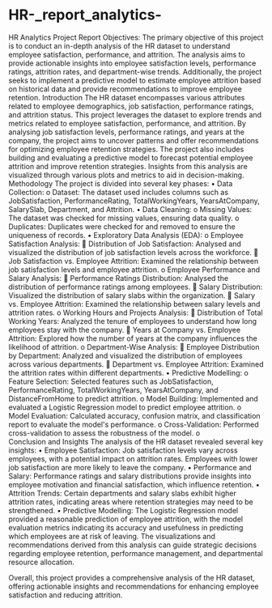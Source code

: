 # HR-_report_analytics-
HR Analytics Project Report
Objectives:
The primary objective of this project is to conduct an in-depth analysis of the HR dataset to understand employee satisfaction, performance, and attrition. The analysis aims to provide actionable insights into employee satisfaction levels, performance ratings, attrition rates, and department-wise trends. Additionally, the project seeks to implement a predictive model to estimate employee attrition based on historical data and provide recommendations to improve employee retention.
Introduction
The HR dataset encompasses various attributes related to employee demographics, job satisfaction, performance ratings, and attrition status. This project leverages the dataset to explore trends and metrics related to employee satisfaction, performance, and attrition. By analysing job satisfaction levels, performance ratings, and years at the company, the project aims to uncover patterns and offer recommendations for optimizing employee retention strategies.
The project also includes building and evaluating a predictive model to forecast potential employee attrition and improve retention strategies. Insights from this analysis are visualized through various plots and metrics to aid in decision-making.
Methodology
The project is divided into several key phases:
•	Data Collection:
o	Dataset: The dataset used includes columns such as JobSatisfaction, PerformanceRating, TotalWorkingYears, YearsAtCompany, SalarySlab, Department, and Attrition.
•	Data Cleaning:
o	Missing Values: The dataset was checked for missing values, ensuring data quality.
o	Duplicates: Duplicates were checked for and removed to ensure the uniqueness of records.
•	Exploratory Data Analysis (EDA):
o	Employee Satisfaction Analysis:
	Distribution of Job Satisfaction: Analysed and visualized the distribution of job satisfaction levels across the workforce.
	Job Satisfaction vs. Employee Attrition: Examined the relationship between job satisfaction levels and employee attrition.
o	Employee Performance and Salary Analysis:
	Performance Ratings Distribution: Analysed the distribution of performance ratings among employees.
	Salary Distribution: Visualized the distribution of salary slabs within the organization.
	Salary vs. Employee Attrition: Examined the relationship between salary levels and attrition rates.
o	Working Hours and Projects Analysis:
	Distribution of Total Working Years: Analyzed the tenure of employees to understand how long employees stay with the company.
	Years at Company vs. Employee Attrition: Explored how the number of years at the company influences the likelihood of attrition.
o	Department-Wise Analysis:
	Employee Distribution by Department: Analyzed and visualized the distribution of employees across various departments.
	Department vs. Employee Attrition: Examined the attrition rates within different departments.
•	Predictive Modelling:
o	Feature Selection: Selected features such as JobSatisfaction, PerformanceRating, TotalWorkingYears, YearsAtCompany, and DistanceFromHome to predict attrition.
o	Model Building: Implemented and evaluated a Logistic Regression model to predict employee attrition.
o	Model Evaluation: Calculated accuracy, confusion matrix, and classification report to evaluate the model's performance.
o	Cross-Validation: Performed cross-validation to assess the robustness of the model.
o	
Conclusion and Insights
The analysis of the HR dataset revealed several key insights:
•	Employee Satisfaction: Job satisfaction levels vary across employees, with a potential impact on attrition rates. Employees with lower job satisfaction are more likely to leave the company.
•	Performance and Salary: Performance ratings and salary distributions provide insights into employee motivation and financial satisfaction, which influence retention.
•	Attrition Trends: Certain departments and salary slabs exhibit higher attrition rates, indicating areas where retention strategies may need to be strengthened.
•	Predictive Modelling: The Logistic Regression model provided a reasonable prediction of employee attrition, with the model evaluation metrics indicating its accuracy and usefulness in predicting which employees are at risk of leaving.
The visualizations and recommendations derived from this analysis can guide strategic decisions regarding employee retention, performance management, and departmental resource allocation.

Overall, this project provides a comprehensive analysis of the HR dataset, offering actionable insights and recommendations for enhancing employee satisfaction and reducing attrition.

